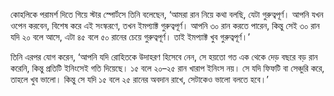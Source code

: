 কোহলিকে পরামর্শ দিতে গিয়ে স্টার স্পোর্টসে তিনি বলেছেন, ‘আমরা রান নিয়ে কথা বলছি, যেটা গুরুত্বপূর্ণ। আপনি যখন ওপেন করবেন, বিশেষ করে এই সংস্করণে, তখন ইমপ্যাক্ট গুরুত্বপূর্ণ। আপনি ৩০ রান করতে পারেন, কিন্তু সেই ৩০ রান যদি ২০ বলে আসে, এটা ৪৫ বলে ৫০ রানের চেয়ে গুরুত্বপূর্ণ। তাই ইমপ্যাক্ট খুব গুরুত্বপূর্ণ।’

তিনি এরপর যোগ করেন, ‘আপনি যদি রোহিতকে উদাহরণ হিসেবে নেন, সে হয়তো গত এক থেকে দেড় বছরে বড় রান করেনি, কিন্তু প্রতিটি ইনিংসেই গতি দিয়েছে। ১৫ বলে ২০–২৫ রান খারাপ ইনিংস নয়। সে যদি ফিফটি বা সেঞ্চুরি করে, তাহলে খুব ভালো। কিন্তু সে যদি ১৫ বলে ২৫ রানের অবদান রাখে, সেটাকেও ভালো বলতে হবে।’
